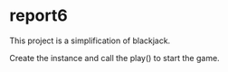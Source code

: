 # report6

This project is a simplification of blackjack.

Create the instance and call the play() to start the game.
